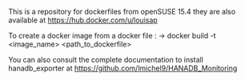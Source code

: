 This is a repository for dockerfiles from openSUSE 15.4
they are also available at https://hub.docker.com/u/louisap

To create a docker image from a docker file :
-> docker build -t <image_name> <path_to_dockerfile>

You can also consult the complete documentation to install hanadb_exporter at https://github.com/lmichel9/HANADB_Monitoring

